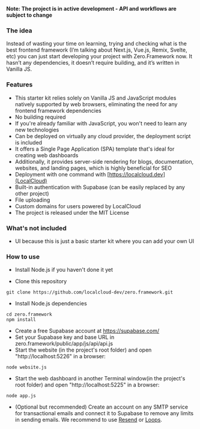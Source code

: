 **Note: The project is in active development - API and workflows are subject to change**

### The idea

Instead of wasting your time on learning, trying and checking what is the best frontend framework (I’m talking about Next.js, Vue.js, Remix, Svelte, etc) you can just start developing your project with Zero.Framework now. It hasn’t any dependencies, it doesn’t require building, and it’s written in Vanilla JS.

### Features

- This starter kit relies solely on Vanilla JS and JavaScript modules natively supported by web browsers, eliminating the need for any frontend framework dependencies
- No building required
- If you're already familiar with JavaScript, you won't need to learn any new technologies
- Can be deployed on virtually any cloud provider, the deployment script is included
- It offers a Single Page Application (SPA) template that's ideal for creating web dashboards
- Additionally, it provides server-side rendering for blogs, documentation, websites, and landing pages, which is highly beneficial for SEO
- Deployment with one command with [https://localcloud.dev](LocalCloud)
- Built-in authentication with Supabase (can be easily replaced by any other project)
- File uploading
- Custom domains for users powered by LocalCloud
- The project is released under the MIT License

### What's not included

- UI because this is just a basic starter kit where you can add your own UI

### How to use

- Install Node.js if you haven't done it yet

- Clone this repository

```
git clone https://github.com/localcloud-dev/zero.framework.git
```
- Install Node.js dependencies
```
cd zero.framework
npm install
```
- Create a free Supabase account at https://supabase.com/
- Set your Supabase key and base URL in zero.framework/public/app/js/api/api.js
- Start the website (in the project's root folder) and open "http://localhost:5226" in a browser:
```
node website.js
```
- Start the web dashboard in another Terminal window(in the project's root folder)  and open "http://localhost:5225" in a browser:
```
node app.js
```

- (Optional but recommended) Create an account on any SMTP service for transactional emails and connect it to Supabase to remove any limits in sending emails. We recommend to use [Resend](https://resend.com/) or [Loops](https://loops.so/).